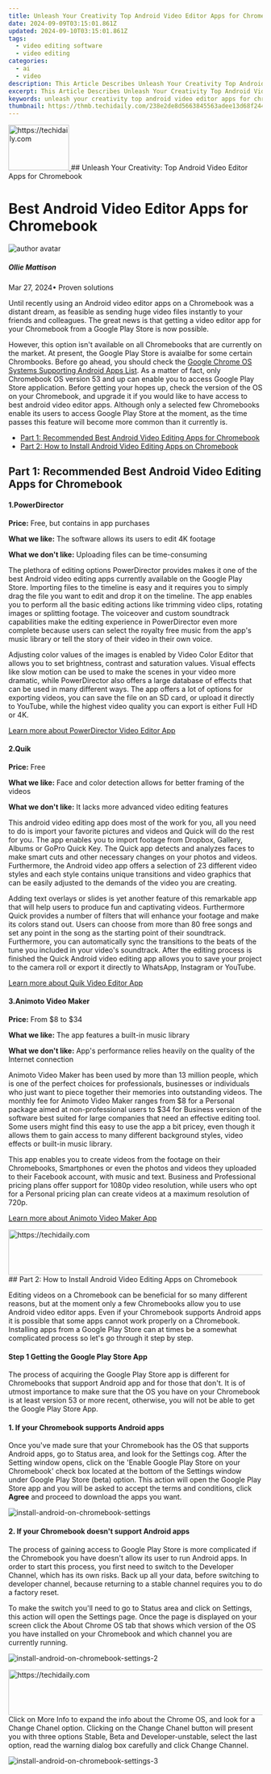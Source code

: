 ```yaml
---
title: Unleash Your Creativity Top Android Video Editor Apps for Chromebook for 2024
date: 2024-09-09T03:15:01.861Z
updated: 2024-09-10T03:15:01.861Z
tags: 
  - video editing software
  - video editing
categories: 
  - ai
  - video
description: This Article Describes Unleash Your Creativity Top Android Video Editor Apps for Chromebook for 2024
excerpt: This Article Describes Unleash Your Creativity Top Android Video Editor Apps for Chromebook for 2024
keywords: unleash your creativity top android video editor apps for chromebook,unleash your creativity free video editors for chromebook,unleash your creativity best android video editor apps for chrome os,unleash your creativity top chromebook video editor apps,unleash your creativity top mobile video editors for iphone and android,unleash your creativity top free video editors for chrome os,unleash your creativity top free video editing software for chromebook
thumbnail: https://thmb.techidaily.com/238e2de8d5663845563adee13d68f244664dc4975f435870883240d8e13b1f76.jpg
---
```


<!-- affiliate ads begin -->
<a href="https://aligracehair.sjv.io/c/5597632/2135407/19272" target="_top" id="2135407">
  <img src="//a.impactradius-go.com/display-ad/19272-2135407" border="0" alt="https://techidaily.com" width="120" height="90"/>
</a>
<img height="0" width="0" src="https://aligracehair.sjv.io/i/5597632/2135407/19272" style="position:absolute;visibility:hidden;" border="0" />
<!-- affiliate ads end -->
## Unleash Your Creativity: Top Android Video Editor Apps for Chromebook

# Best Android Video Editor Apps for Chromebook

![author avatar](https://images.wondershare.com/filmora/article-images/ollie-mattison.jpg)

##### Ollie Mattison

 Mar 27, 2024• Proven solutions

Until recently using an Android video editor apps on a Chromebook was a distant dream, as feasible as sending huge video files instantly to your friends and colleagues. The great news is that getting a video editor app for your Chromebook from a Google Play Store is now possible.

However, this option isn't available on all Chromebooks that are currently on the market. At present, the Google Play Store is avaialbe for some certain Chrombooks. Before go ahead, you should check the [Google Chrome OS Systems Supporting Android Apps List](https://sites.google.com/a/chromium.org/dev/chromium-os/chrome-os-systems-supporting-android-apps). As a matter of fact, only Chromebook OS version 53 and up can enable you to access Google Play Store application. Before getting your hopes up, check the version of the OS on your Chromebook, and upgrade it if you would like to have access to best android video editor apps. Although only a selected few Chromebooks enable its users to access Google Play Store at the moment, as the time passes this feature will become more common than it currently is.

* [Part 1: Recommended Best Android Video Editing Apps for Chromebook](#part1)
* [Part 2: How to Install Android Video Editing Apps on Chromebook](#part2)

## Part 1: Recommended Best Android Video Editing Apps for Chromebook

#### 1.PowerDirector

**Price:** Free, but contains in app purchases

**What we like:** The software allows its users to edit 4K footage

**What we don't like:** Uploading files can be time-consuming

The plethora of editing options PowerDirector provides makes it one of the best Android video editing apps currently available on the Google Play Store. Importing files to the timeline is easy and it requires you to simply drag the file you want to edit and drop it on the timeline. The app enables you to perform all the basic editing actions like trimming video clips, rotating images or splitting footage. The voiceover and custom soundtrack capabilities make the editing experience in PowerDirector even more complete because users can select the royalty free music from the app's music library or tell the story of their video in their own voice.

Adjusting color values of the images is enabled by Video Color Editor that allows you to set brightness, contrast and saturation values. Visual effects like slow motion can be used to make the scenes in your video more dramatic, while PowerDirector also offers a large database of effects that can be used in many different ways. The app offers a lot of options for exporting videos, you can save the file on an SD card, or upload it directly to YouTube, while the highest video quality you can export is either Full HD or 4K.

[Learn more about PowerDirector Video Editor App](https://play.google.com/store/apps/details?id=com.cyberlink.powerdirector.DRA140225%5F01&hl=en)

#### 2.Quik

**Price:** Free

**What we like:** Face and color detection allows for better framing of the videos

**What we don't like:** It lacks more advanced video editing features

This android video editing app does most of the work for you, all you need to do is import your favorite pictures and videos and Quick will do the rest for you. The app enables you to import footage from Dropbox, Gallery, Albums or GoPro Quick Key. The Quick app detects and analyzes faces to make smart cuts and other necessary changes on your photos and videos. Furthermore, the Android video app offers a selection of 23 different video styles and each style contains unique transitions and video graphics that can be easily adjusted to the demands of the video you are creating.

Adding text overlays or slides is yet another feature of this remarkable app that will help users to produce fun and captivating videos. Furthermore Quick provides a number of filters that will enhance your footage and make its colors stand out. Users can choose from more than 80 free songs and set any point in the song as the starting point of their soundtrack. Furthermore, you can automatically sync the transitions to the beats of the tune you included in your video's soundtrack. After the editing process is finished the Quick Android video editing app allows you to save your project to the camera roll or export it directly to WhatsApp, Instagram or YouTube.

[Learn more about Quik Video Editor App](https://play.google.com/store/apps/details?id=com.stupeflix.replay&hl=en)

#### 3.Animoto Video Maker

**Price:** From $8 to $34

**What we like:** The app features a built-in music library

**What we don't like:** App's performance relies heavily on the quality of the Internet connection

Animoto Video Maker has been used by more than 13 million people, which is one of the perfect choices for professionals, businesses or individuals who just want to piece together their memories into outstanding videos. The monthly fee for Animoto Video Maker ranges from $8 for a Personal package aimed at non-professional users to $34 for Business version of the software best suited for large companies that need an effective editing tool. Some users might find this easy to use the app a bit pricey, even though it allows them to gain access to many different background styles, video effects or built-in music library.

This app enables you to create videos from the footage on their Chromebooks, Smartphones or even the photos and videos they uploaded to their Facebook account, with music and text. Business and Professional pricing plans offer support for 1080p video resolution, while users who opt for a Personal pricing plan can create videos at a maximum resolution of 720p.

[Learn more about Animoto Video Maker App](https://play.google.com/store/apps/details?id=com.animoto.android.videoslideshow&hl=en)

<!-- affiliate ads begin -->
<a href="https://appsumo.8odi.net/c/5597632/2130874/7443" target="_top" id="2130874">
  <img src="//a.impactradius-go.com/display-ad/7443-2130874" border="0" alt="https://techidaily.com" width="728" height="90"/>
</a>
<img height="0" width="0" src="https://appsumo.8odi.net/i/5597632/2130874/7443" style="position:absolute;visibility:hidden;" border="0" />
<!-- affiliate ads end -->
## Part 2: How to Install Android Video Editing Apps on Chromebook

Editing videos on a Chromebook can be beneficial for so many different reasons, but at the moment only a few Chromebooks allow you to use Android video editor apps. Even if your Chromebook supports Android apps it is possible that some apps cannot work properly on a Chromebook. Installing apps from a Google Play Store can at times be a somewhat complicated process so let's go through it step by step.

#### Step 1 Getting the Google Play Store App

The process of acquiring the Google Play Store app is different for Chromebooks that support Android app and for those that don't. It is of utmost importance to make sure that the OS you have on your Chromebook is at least version 53 or more recent, otherwise, you will not be able to get the Google Play Store App.

#### 1\. If your Chromebook supports Android apps

Once you've made sure that your Chromebook has the OS that supports Android apps, go to Status area, and look for the Settings cog. After the Setting window opens, click on the 'Enable Google Play Store on your Chromebook' check box located at the bottom of the Settings window under Google Play Store (beta) option. This action will open the Google Play Store app and you will be asked to accept the terms and conditions, click **Agree** and proceed to download the apps you want.

![install-android-on-chromebook-settings](https://images.wondershare.com/filmora/article-images/install-android-on-chromebook-settings.jpg)

#### 2\. If your Chromebook doesn't support Android apps

The process of gaining access to Google Play Store is more complicated if the Chromebook you have doesn't allow its user to run Android apps. In order to start this process, you first need to switch to the Developer Channel, which has its own risks. Back up all your data, before switching to developer channel, because returning to a stable channel requires you to do a factory reset.

To make the switch you'll need to go to Status area and click on Settings, this action will open the Settings page. Once the page is displayed on your screen click the About Chrome OS tab that shows which version of the OS you have installed on your Chromebook and which channel you are currently running.

![install-android-on-chromebook-settings-2](https://images.wondershare.com/filmora/article-images/install-android-on-chromebook-settings-2.jpg)

<!-- affiliate ads begin -->
<a href="https://ephamedtechinc.pxf.io/c/5597632/2126493/26400" target="_top" id="2126493">
  <img src="//a.impactradius-go.com/display-ad/26400-2126493" border="0" alt="https://techidaily.com" width="640" height="90"/>
</a>
<img height="0" width="0" src="https://ephamedtechinc.pxf.io/i/5597632/2126493/26400" style="position:absolute;visibility:hidden;" border="0" />
<!-- affiliate ads end -->
Click on More Info to expand the info about the Chrome OS, and look for a Change Chanel option. Clicking on the Change Chanel button will present you with three options Stable, Beta and Developer-unstable, select the last option, read the warning dialog box carefully and click Change Channel.

![install-android-on-chromebook-settings-3](https://images.wondershare.com/filmora/article-images/install-android-on-chromebook-settings-3.jpg)

<!-- affiliate ads begin -->
<span id="1542129">
					<video width="864" height="1152" style="cursor:pointer"
           poster="//a.impactradius-go.com/display-clicktoplayimage/1542129.png"
           onclick="if(!this.playClicked){this.play();this.setAttribute('controls',true);this.playClicked=true;}">
	   <source src="//a.impactradius-go.com/display-ad/16836-1542129">
	   <img src="//a.impactradius-go.com/display-clicktoplayimage/1542129.png" style="border: none; height: 100%; width: 100%; object-fit: contain">
	</video>
	<div style="width:540px;text-align:center"><a href="javascript:window.open(decodeURIComponent('https%3A%2F%2F25home.pxf.io%2Fc%2F5597632%2F1542129%2F16836'), '_blank');void(0);">Click here</a></div>
</span>
<img height="0" width="0" src="https://imp.pxf.io/i/5597632/1542129/16836" style="position:absolute;visibility:hidden;" border="0" />
<!-- affiliate ads end -->
Once all the necessary updates to put the device into Developer Channel are completed, you will be required to restart your Chromebook. After you have restarted your Chromebook, go to the Apps tray and you will see that Google Play Store app is now available. Click on it and go through the Terms and Conditions and click on accept.

![install-android-on-chromebook-settings-accept](https://images.wondershare.com/filmora/article-images/install-android-on-chromebook-settings-accept.jpg)

<!-- affiliate ads begin -->
<a href="https://25home.pxf.io/c/5597632/2123472/16836" target="_top" id="2123472">
  <img src="//a.impactradius-go.com/display-ad/16836-2123472" border="0" alt="https://techidaily.com" width="250" height="90"/>
</a>
<img height="0" width="0" src="https://25home.pxf.io/i/5597632/2123472/16836" style="position:absolute;visibility:hidden;" border="0" />
<!-- affiliate ads end -->
#### Step 2 Getting Android Video Editing Apps

If you already have a Google Play Store account on your Android Smartphone, your Chromebook will automatically recognize it and allow you to log in, but if this isn't the case you'll have to set up a new account.

![android-on-chromebook-interface](https://images.wondershare.com/filmora/article-images/android-on-chromebook-interface.jpg)

The process of getting android video editing apps is simple and very similar to the installation process of an app on an Android phone. Locate the app you want to install and click on the Install button. The process will start immediately, and you may be asked to give authorizations to install the app on your Chromebook, but that's the only action you'll need to perform during this stage of the process. After the installation is over you'll find your new video editing app in the App Tray, next to other apps you have on your Chromebook. Click on it to run the app and you are all set to start your first video editing journey on your Chromebook.

Keep in mind that how apps perform will largely depend on the Chromebook you have, so before choosing to download and install an Android video editing app, make sure that your device is capable of delivering a solid performance. Share with us about your opinion in the comment section below.

---

You may also like:

* [How to Run Windows and Mac OS Video Editing Apps on Your Chromebook](https://tools.techidaily.com/wondershare/filmora/download/)
* [Best Online Video Editors for Chromebook](https://tools.techidaily.com/wondershare/filmora/download/)

[![Download Win Version](https://images.wondershare.com/filmora/guide/download-btn-win.jpg)](https://tools.techidaily.com/wondershare/filmora/download/)[![Download Mac Version](https://images.wondershare.com/filmora/guide/download-btn-mac.jpg)](https://tools.techidaily.com/wondershare/filmora/download/)

![author avatar](https://images.wondershare.com/filmora/article-images/ollie-mattison.jpg)

<!-- affiliate ads begin -->
<a href="https://aligracehair.sjv.io/c/5597632/2135350/19272" target="_top" id="2135350">
  <img src="//a.impactradius-go.com/display-ad/19272-2135350" border="0" alt="https://techidaily.com" width="120" height="90"/>
</a>
<img height="0" width="0" src="https://aligracehair.sjv.io/i/5597632/2135350/19272" style="position:absolute;visibility:hidden;" border="0" />
<!-- affiliate ads end -->
Ollie Mattison

Ollie Mattison is a writer and a lover of all things video.

Follow @Ollie Mattison

<span class="atpl-alsoreadstyle">Also read:</span>
<div><ul>
<li><a href="https://eaxpv-info.techidaily.com/updated-2024-approved-free-yourself-from-fringe-a-youtube-video-fix-guide/"><u>[Updated] 2024 Approved  Free Yourself From Fringe  A YouTube Video Fix Guide</u></a></li>
<li><a href="https://facebook-record-videos.techidaily.com/updated-elevate-your-shots-vloggers-guide-to-the-9-finest-camera-gadgets-for-2024/"><u>[Updated] Elevate Your Shots  Vlogger's Guide to the 9 Finest Camera Gadgets for 2024</u></a></li>
<li><a href="https://article-tips.techidaily.com/updated-from-scratch-building-a-lighthearted-image-meme/"><u>[Updated] From Scratch  Building a Lighthearted Image Meme</u></a></li>
<li><a href="https://facebook-video-footage.techidaily.com/updated-in-2024-bridging-youtube-and-imovie-with-seamless-audio-transfer/"><u>[Updated] In 2024, Bridging YouTube and iMovie with Seamless Audio Transfer</u></a></li>
<li><a href="https://screen-capture.techidaily.com/updated-recordevaluator-critique/"><u>[Updated] RecordEvaluator Critique</u></a></li>
<li><a href="https://youtube-data.techidaily.com/ed-unranked-movies-the-real-top-picks-for-2024/"><u>[Updated] Unranked Movies  The Real Top Picks for 2024</u></a></li>
<li><a href="https://fox-blue.techidaily.com/2024-approved-humorhub-imagery-mememagic-inc/"><u>2024 Approved  HumorHub Imagery  MemeMagic Inc</u></a></li>
<li><a href="https://discord-videos.techidaily.com/2024s-ultimate-fixes-for-when-voicemod-wont-launch-or-work-properly/"><u>2024'S Ultimate Fixes for When Voicemod Won't Launch or Work Properly</u></a></li>
<li><a href="https://tech-revival.techidaily.com/cooking-made-easy-utilizing-chatgpt-for-your-culinary-creations/"><u>Cooking Made Easy: Utilizing ChatGPT for Your Culinary Creations</u></a></li>
<li><a href="https://blog-min.techidaily.com/how-to-recover-old-videos-from-your-razr-40-by-fonelab-android-recover-video/"><u>How to recover old videos from your Razr 40</u></a></li>
<li><a href="https://android-location-track.techidaily.com/in-2024-how-to-track-samsung-galaxy-s23plus-location-without-installing-software-drfone-by-drfone-virtual-android/"><u>In 2024, How to Track Samsung Galaxy S23+ Location without Installing Software? | Dr.fone</u></a></li>
<li><a href="https://screen-mirror.techidaily.com/in-2024-process-of-screen-sharing-samsung-galaxy-s24plus-to-pc-detailed-steps-drfone-by-drfone-android/"><u>In 2024, Process of Screen Sharing Samsung Galaxy S24+ to PC- Detailed Steps | Dr.fone</u></a></li>
<li><a href="https://extra-support.techidaily.com/in-2024-scriptwriting-the-creative-process/"><u>In 2024, Scriptwriting  The Creative Process</u></a></li>
<li><a href="https://some-guidance.techidaily.com/in-2024-top-eight-sources-of-graffiti-fonts-online/"><u>In 2024, Top Eight Sources of Graffiti Fonts Online</u></a></li>
<li><a href="https://phone-solutions.techidaily.com/in-2024-wondering-the-best-alternative-to-hola-on-oppo-find-x7-here-is-the-answer-drfone-by-drfone-virtual-android/"><u>In 2024, Wondering the Best Alternative to Hola On Oppo Find X7? Here Is the Answer | Dr.fone</u></a></li>
<li><a href="https://video-content-creator.techidaily.com/new-final-cut-pro-x-a-step-by-step-guide-to-adding-subtitles-and-captions-for-2024/"><u>New Final Cut Pro X A Step-by-Step Guide to Adding Subtitles and Captions for 2024</u></a></li>
<li><a href="https://smart-video-creator.techidaily.com/new-in-2024-beyond-adobe-top-4-premiere-rush-alternatives-for-creators/"><u>New In 2024, Beyond Adobe Top 4 Premiere Rush Alternatives for Creators</u></a></li>
<li><a href="https://smart-video-creator.techidaily.com/new-in-2024-from-webm-to-mp4-top-rated-conversion-tools-and-software/"><u>New In 2024, From WebM to MP4 Top-Rated Conversion Tools and Software</u></a></li>
<li><a href="https://smart-video-creator.techidaily.com/new-in-2024-solved-final-cut-pro-x-keeps-crashing/"><u>New In 2024, Solved Final Cut Pro X Keeps Crashing</u></a></li>
<li><a href="https://smart-video-creator.techidaily.com/new-in-2024-top-5-final-cut-pro-editing-tips-you-should-know/"><u>New In 2024, Top 5 Final Cut Pro Editing Tips You Should Know</u></a></li>
<li><a href="https://smart-video-creator.techidaily.com/new-make-a-heartfelt-slideshow-with-music-a-beginners-guide/"><u>New Make a Heartfelt Slideshow with Music A Beginners Guide</u></a></li>
<li><a href="https://smart-video-creator.techidaily.com/new-reversing-tiktok-videos-101-master-the-technique-with-this-ultimate-guide-for-2024/"><u>New Reversing TikTok Videos 101 Master the Technique with This Ultimate Guide for 2024</u></a></li>
<li><a href="https://smart-video-creator.techidaily.com/new-top-video-invitation-creators-for-mobile-devices/"><u>New Top Video Invitation Creators for Mobile Devices</u></a></li>
<li><a href="https://smart-video-creator.techidaily.com/new-top-rated-free-video-editors-for-avi-files-for-2024/"><u>New Top-Rated Free Video Editors for AVI Files for 2024</u></a></li>
<li><a href="https://smart-video-creator.techidaily.com/new-unleash-the-power-of-high-definition-best-video-quality-boosters-for-2024/"><u>New Unleash the Power of High-Definition Best Video Quality Boosters for 2024</u></a></li>
<li><a href="https://smart-video-creator.techidaily.com/new-vlc-video-trimmer-for-mac-how-to-cut-clips-without-losing-a-single-pixel/"><u>New VLC Video Trimmer for Mac How to Cut Clips Without Losing a Single Pixel</u></a></li>
<li><a href="https://instagram-clips.techidaily.com/quick-and-easy-techniques-to-prevent-your-pc-from-crashing-while-playing-the-sims-3/"><u>Quick and Easy Techniques to Prevent Your PC From Crashing While Playing The Sims 3</u></a></li>
<li><a href="https://review-topics.techidaily.com/quickly-remove-google-frp-lock-on-find-n3-flip-by-drfone-android-unlock-remove-google-frp/"><u>Quickly Remove Google FRP Lock on Find N3 Flip</u></a></li>
<li><a href="https://win-able.techidaily.com/1722996840212-the-long-awaited-debut-it-takes-two-is-out/"><u>The Long-Awaited Debut: 'It Takes Two' Is Out</u></a></li>
<li><a href="https://smart-video-creator.techidaily.com/top-5-best-free-3gp-video-rotators-for-2024/"><u>Top 5 Best Free 3GP Video Rotators for 2024</u></a></li>
<li><a href="https://youtube-clips.techidaily.com/unlocking-the-audienceeat-top-10-strategies-to-make-your-youtube-videos-a-hit/"><u>Unlocking the Audience'eat  Top 10 Strategies to Make Your YouTube Videos a Hit</u></a></li>
<li><a href="https://smart-video-creator.techidaily.com/updated-2024-approved-mastering-xml-files-in-fcpx-the-ultimate-guide/"><u>Updated 2024 Approved Mastering XML Files in FCPX The Ultimate Guide</u></a></li>
<li><a href="https://smart-video-creator.techidaily.com/updated-2024-approved-the-best-webm-video-compressors-for-online-use/"><u>Updated 2024 Approved The Best WebM Video Compressors for Online Use</u></a></li>
<li><a href="https://smart-video-creator.techidaily.com/updated-2024-approved-tivo-vs-comcast-x1-which-dvr-offers-the-most-bang-for-your-buck/"><u>Updated 2024 Approved TiVo vs Comcast X1 Which DVR Offers the Most Bang for Your Buck ?</u></a></li>
<li><a href="https://smart-video-creator.techidaily.com/updated-2024-approved-unleash-your-creativity-best-free-and-paid-3d-video-makers/"><u>Updated 2024 Approved Unleash Your Creativity Best Free and Paid 3D Video Makers</u></a></li>
<li><a href="https://smart-video-creator.techidaily.com/updated-2024-approved-vn-video-editor-pro-apk-a-comprehensive-review-of-its-features/"><u>Updated 2024 Approved VN Video Editor Pro Apk A Comprehensive Review of Its Features</u></a></li>
<li><a href="https://smart-video-creator.techidaily.com/updated-2024-approved-wevideo-your-go-to-platform-for-online-video-editing/"><u>Updated 2024 Approved WeVideo Your Go-To Platform for Online Video Editing</u></a></li>
<li><a href="https://smart-video-creator.techidaily.com/updated-expert-approved-text-animation-software-for-2024/"><u>Updated Expert-Approved Text Animation Software for 2024</u></a></li>
<li><a href="https://smart-video-creator.techidaily.com/updated-here-we-are-going-to-go-through-the-process-of-getting-avidemux-running-on-your-system-and-cropping-some-video/"><u>Updated Here We Are Going to Go Through the Process of Getting Avidemux Running on Your System and Cropping some Video</u></a></li>
<li><a href="https://smart-video-creator.techidaily.com/updated-in-2024-bring-your-videos-to-life-a-beginners-guide-to-cartoon-conversion/"><u>Updated In 2024, Bring Your Videos to Life A Beginners Guide to Cartoon Conversion</u></a></li>
<li><a href="https://smart-video-creator.techidaily.com/updated-in-2024-switch-it-up-top-rated-face-swap-apps-for-iphone-and-android-users/"><u>Updated In 2024, Switch It Up Top-Rated Face Swap Apps for iPhone and Android Users</u></a></li>
<li><a href="https://smart-video-creator.techidaily.com/updated-in-2024-the-ultimate-list-of-imovie-alternatives-for-windows-10-users/"><u>Updated In 2024, The Ultimate List of iMovie Alternatives for Windows 10 Users</u></a></li>
<li><a href="https://smart-video-creator.techidaily.com/updated-in-2024-video-editing-software-like-virtualdub-top-picks-and-reviews/"><u>Updated In 2024, Video Editing Software Like VirtualDub Top Picks and Reviews</u></a></li>
<li><a href="https://smart-video-creator.techidaily.com/updated-mastering-video-editing-in-os-x-mavericks-a-comprehensive-guide/"><u>Updated Mastering Video Editing in OS X Mavericks A Comprehensive Guide</u></a></li>
<li><a href="https://smart-video-creator.techidaily.com/updated-the-best-virtualdub-alternatives-for-video-editing-enthusiasts-for-2024/"><u>Updated The Best Virtualdub Alternatives for Video Editing Enthusiasts for 2024</u></a></li>
<li><a href="https://smart-video-creator.techidaily.com/updated-unleash-your-creativity-3-simple-video-game-recording-tools-for-2024/"><u>Updated Unleash Your Creativity 3 Simple Video Game Recording Tools for 2024</u></a></li>
<li><a href="https://smart-video-creator.techidaily.com/updated-vlog-like-a-pro-14-essential-video-editing-software-solutions/"><u>Updated Vlog Like a Pro 14 Essential Video Editing Software Solutions</u></a></li>
</ul></div>

<ins class="adsbygoogle"
      style="display:block"
      data-ad-client="ca-pub-7571918770474297"
      data-ad-slot="8358498916"
      data-ad-format="auto"
      data-full-width-responsive="true"></ins>
